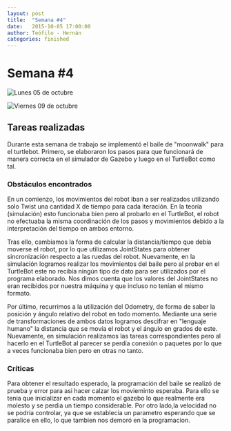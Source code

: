 ```yaml
---
layout: post
title:  "Semana #4"
date:   2015-10-05 17:00:00
author: Teófilo - Hernán
categories: finished
---
```


# Semana #4

![Lunes 05 de octubre]({{site.baseurl}}/assets/week-progress/week04_01.jpg)

![Viernes 09 de octubre]({{site.baseurl}}/assets/week-progress/week04_02.jpg)

## Tareas realizadas
Durante esta semana de trabajo se implementó el baile de "moonwalk" para el turtlebot. Primero, se elaboraron los pasos para que funcionará de manera correcta en el simulador de Gazebo y luego en el TurtleBot como tal.

### Obstáculos encontrados
En un comienzo, los movimientos del robot iban a ser realizados utilizando solo Twist una cantidad X de tiempo para cada iteración. En la teoría (simulación) esto funcionaba bien pero al probarlo en el TurtleBot, el robot no efectuaba la misma coordinación de los pasos y movimientos debido a la interpretación del tiempo en ambos entorno.

Tras ello, cambiamos la forma de calcular la distancia/tiempo que debía moverse el robot, por lo que utilizamos JointStates para obtener sincronización respecto a las ruedas del robot. Nuevamente, en la simulación logramos realizar los movimientos del baile pero al probar en el TurtleBot este no recibía ningún tipo de dato para ser utilizados por el programa elaborado. Nos dimos cuenta que los valores del JointStates no eran recibidos por nuestra máquina y que incluso no tenían el mismo formato.

Por último, recurrimos a la utilización del Odometry, de forma de saber la posición y ángulo relativo del robot en todo momento. Mediante una serie de transformaciones de ambos datos logramos descifrar en "lenguaje humano" la distancia que se movía el robot y el ángulo en grados de este. Nuevamente, en simulación realizamos las tareas correspondientes pero al hacerlo en el TurtleBot al parecer se perdía conexión o paquetes por lo que a veces funcionaba bien pero en otras no tanto. 

### Críticas
Para obtener el resultado esperado, la programación del baile se realizó de prueba y error para asi hacer calzar los movieminto esperaba. Para ello se tenia que inicializar en cada momento el gazebo lo que realmente era molesto y se perdia un tiempo considerable.
Por otro lado,la velocidad no se podria controlar, ya que se establecia un parametro esperando que se paralice en ello, lo que tambien nos demoró en la programacion. 

